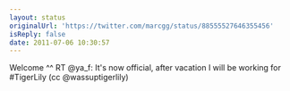 ```yaml
---
layout: status
originalUrl: 'https://twitter.com/marcgg/status/88555527646355456'
isReply: false
date: 2011-07-06 10:30:57
---
```


Welcome ^^ RT @ya_f: It's now official, after vacation I will be working for #TigerLily (cc @wassuptigerlily)
